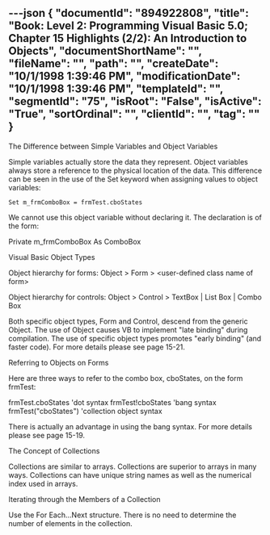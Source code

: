 ---json
{
  "documentId": "894922808",
  "title": "Book: Level 2: Programming Visual Basic 5.0; Chapter 15 Highlights (2/2): An Introduction to Objects",
  "documentShortName": "",
  "fileName": "",
  "path": "",
  "createDate": "10/1/1998 1:39:46 PM",
  "modificationDate": "10/1/1998 1:39:46 PM",
  "templateId": "",
  "segmentId": "75",
  "isRoot": "False",
  "isActive": "True",
  "sortOrdinal": "",
  "clientId": "",
  "tag": ""
}
---

The Difference between Simple Variables and Object Variables

Simple variables actually store the data they represent. Object variables always store a reference to the physical location of the data. This difference can be seen in the use of the Set keyword when assigning values to object variables:

    Set m_frmComboBox = frmTest.cboStates

We cannot use this object variable without declaring it. The declaration is of the form:

   Private m_frmComboBox As ComboBox


Visual Basic Object Types

Object hierarchy for forms:
Object &gt; Form &gt; &lt;user-defined class name of form&gt;

Object hierarchy for controls:
Object &gt; Control &gt; TextBox | List Box | Combo Box

Both specific object types, Form and Control, descend from the generic Object. The use of Object causes VB to implement &quot;late binding&quot; during compilation. The use of specific object types promotes &quot;early binding&quot; (and faster code). For more details please see page 15-21.


Referring to Objects on Forms

Here are three ways to refer to the combo box, cboStates, on the form frmTest:

frmTest.cboStates 'dot syntax
frmTest!cboStates 'bang syntax
frmTest(&quot;cboStates&quot;) 'collection object syntax

There is actually an advantage in using the bang syntax. For more details please see page 15-19.


The Concept of Collections

Collections are similar to arrays. Collections are superior to arrays in many ways. Collections can have unique string names as well as the numerical index used in arrays.


Iterating through the Members of a Collection

Use the For Each...Next structure. There is no need to determine the number of elements in the collection.
